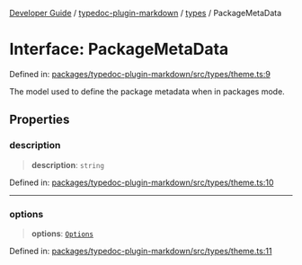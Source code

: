 [Developer Guide](../../../README.md) / [typedoc-plugin-markdown](../../README.md) / [types](../README.md) / PackageMetaData

# Interface: PackageMetaData

Defined in: [packages/typedoc-plugin-markdown/src/types/theme.ts:9](https://github.com/typedoc2md/typedoc-plugin-markdown/blob/main/packages/typedoc-plugin-markdown/src/types/theme.ts#L9)

The model used to define the package metadata when in packages mode.

## Properties

### description

> **description**: `string`

Defined in: [packages/typedoc-plugin-markdown/src/types/theme.ts:10](https://github.com/typedoc2md/typedoc-plugin-markdown/blob/main/packages/typedoc-plugin-markdown/src/types/theme.ts#L10)

***

### options

> **options**: [`Options`](https://typedoc.org/api/types/Configuration.Options.html)

Defined in: [packages/typedoc-plugin-markdown/src/types/theme.ts:11](https://github.com/typedoc2md/typedoc-plugin-markdown/blob/main/packages/typedoc-plugin-markdown/src/types/theme.ts#L11)
